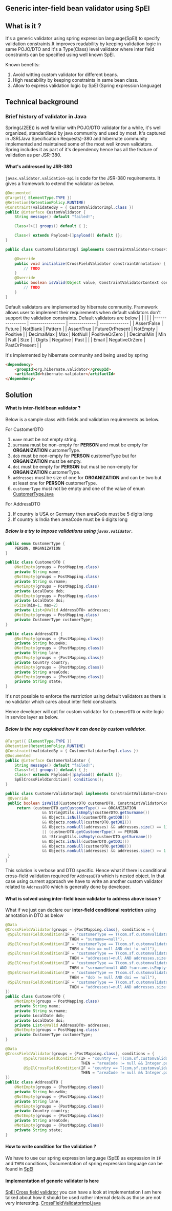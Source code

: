 Generic inter-field bean validator using SpEl
---
## What is it ? 
It's a generic validator using spring expression language(SpEl) to specify validation constraints.It improves readability by keeping validation logic in 
same POJO/DTO and it's a Type(Class) level validator where inter field constraints can be specified using well known SpEl. 

Known benefits:
1. Avoid witting custom validator for different beans.
2. High readability by keeping constraints in same bean class.
3. Allow to express validation logic by SpEl (Spring expression language)

## Technical background 
### Brief history of validator in Java
    
Spring(J2EE)) is well familiar with POJO/DTO validator for a while, it's well organized, standardised by java community 
and used by most. It's captured in JSR(Java Specification Requests)-380 and hibernate community implemented and maintained some of the most well known validators. 
Spring includes it as part of it's dependency hence has all the feature of validation as per JSR-380.

#### What's addressed by JSR-380
`javax.validator.validation-api` is code for the JSR-380 requirements. It gives a framework to extend the validator as below.

```java
@Documented
@Target({ ElementType.TYPE })
@Retention(RetentionPolicy.RUNTIME)
@Constraint(validatedBy = { CustomValidatorImpl.class })
public @interface CustomValidator {
    String message() default "failed!";

    Class<?>[] groups() default { };

    Class<? extends Payload>[]payload() default {};
}
```

```java
public class CustomValidatorImpl implements ConstraintValidator<CrossFieldValidator, Object> {

    @Override
    public void initialize(CrossFieldValidator constraintAnnotation) {
        // TODO
    }
    @Override
    public boolean isValid(Object value, ConstraintValidatorContext context) {
        // TODO
    }
}
```
Default validators are implemented by hibernate community. Framework allows user to implement their requirements when default validators don't support the validation constraints.
Default validators are below 
|                 |                   |               |                |
|---------------- | ----------------- | ------------- | -------------- |
| AssertFalse     | Future            | NotBlank      | Pattern        |
| AssertTrue      | FutureOrPresent   | NotEmpty      | Positive       |
| DecimalMax      | Max               | NotNull       | PositiveOrZero |
| DecimalMin      | Min               | Null          | Size           |
| Digits          | Negative          | Past          |                | 
| Email           | NegativeOrZero    | PastOrPresent |                | 

It's implemented by hibernate community and being used by spring

```html
<dependency>
    <groupId>org.hibernate.validator</groupId>
    <artifactId>hibernate-validator</artifactId>
</dependency>
```

## Solution
#### What is inter-field bean validator ? 
Below is a sample class with fields and validation requirements as below.

For CustomerDTO
1. `name` must be not empty string. 
2. `surname` must be non-empty for __PERSON__ and must be empty for __ORGANIZATION__ customerType.
3. `dob` must be non-empty for __PERSON__ customerType but for __ORGANIZATION__ must be empty.
4. `doi` must be empty for __PERSON__ but must be non-empty for __ORGANIZATION__ customerType.
5. `addresses` must be size of one for __ORGANIZATION__ and can be two but at least one for __PERSON__ customerType.
6. `customerType` must not be empty and one of the value of enum 
[CustomerType.java](https://github.com/sainik-developer/SpEl-cross-field-validator/blob/main/src/main/java/com/sf/customvalidator/constant/CustomerType.java)

For AddressDTO
1. If country is USA or Germany then areaCode must be 5 digits long
2. If country is India then areaCode must be 6 digits long

##### Below is a try to impose validations using `javax.validator`.
```java
public enum CustomerType {
    PERSON, ORGANIZATION
}
```
```java
public class CustomerDTO {
    @NotEmpty(groups = PostMapping.class)
    private String name;
    @NotEmpty(groups = PostMapping.class)
    private String surname;
    @NotEmpty(groups = PostMapping.class)
    private LocalDate dob;
    @NotEmpty(groups = PostMapping.class)
    private LocalDate doi;
    @Size(min=1, max=2)
    private List<@Valid AddressDTO> addresses;
    @NotEmpty(groups = PostMapping.class)
    private CustomerType customerType;
}
```
```java
public class AddressDTO {
    @NotEmpty(groups = {PostMapping.class})
    private String houseNo;
    @NotEmpty(groups = {PostMapping.class})
    private String lane;
    @NotEmpty(groups = {PostMapping.class})
    private Country country;
    @NotEmpty(groups = {PostMapping.class})
    private String areaCode;
    @NotEmpty(groups = {PostMapping.class})
    private String state;
}
```
It's not possible to enforce the restriction using default validators as there is no validator which cares about inter field constraints.

Hence developer will opt for custom validator for `CustomerDTO` or write logic in service layer as below.
##### Below is the way explained how it can done by custom validator.
```java
@Target({ ElementType.TYPE })
@Retention(RetentionPolicy.RUNTIME)
@Constraint(validatedBy = { CustomerValidatorImpl.class })
@Documented
public @interface CustomerValidator {
    String message() default "failed!";
    Class<?>[] groups() default { };
    Class<? extends Payload>[]payload() default {};
    SpElCrossFieldCondition[] conditions();
}
``` 
```java
public class CustomerValidatorImpl implements ConstraintValidator<CrossFieldValidator, CustomerDTO> {
 @Override
 public boolean isValid(CustomerDTO customerDTO, ConstraintValidatorContext context) {
     return (custmerDTO.getCustomerType() == ORGANIZATION  
                && StringUtils.isEmpty(custmerDTO.getSurname()) 
                && Objects.isNull(custmerDTO.getDOB()) 
                && Objects.nonNull(custmerDTO.getDOI()) 
                && Objects.nonNull(addresses) && addresses.size() == 1)
                || (custmerDTO.getCustomerType() == PERSON 
                && !StringUtils.isEmpty(custmerDTO.getSurname()) 
                && Objects.isNull(custmerDTO.getDOI()) 
                && Objects.nonNull(custmerDTO.getDOB())
                && Objects.nonNull(addresses) && addresses.size() >= 1 && addresses.size() <= 2);
 }
}
``` 
This solution is verbose and DTO specific. Hence what if there is conditional cross-field validation required for `AddressDTO` which is nested object. 
In that case using current approach we have to write an another custom validator related to `AddressDTO` which is generally done by developer. 

#### What is solved using inter-field bean validator to address above issue ? 
What if we just can declare our __inter-field conditional restriction__ using annotation in DTO as below

```java
@Data
@CrossFieldValidator(groups = {PostMapping.class}, conditions = {
 @SpElCrossFieldCondition(IF = "customerType == T(com.sf.customvalidator.example.constant.CustomerType).ORGANIZATION", 
                            THEN = "surname==null"),
 @SpElCrossFieldCondition(IF = "customerType == T(com.sf.customvalidator.example.constant.CustomerType).ORGANIZATION", 
                            THEN = "dob == null AND doi != null"),
 @SpElCrossFieldCondition(IF = "customerType == T(com.sf.customvalidator.example.constant.CustomerType).ORGANIZATION", 
                            THEN = "addresses!=null AND addresses.size() == 1"), 
 @SpElCrossFieldCondition(IF = "customerType == T(com.sf.customvalidator.example.constant.CustomerType).PERSON", 
                            THEN = "surname!=null AND !surname.isEmpty()"),
 @SpElCrossFieldCondition(IF = "customerType == T(com.sf.customvalidator.example.constant.CustomerType).PERSON", 
                            THEN = "dob != null AND doi == null"),
 @SpElCrossFieldCondition(IF = "customerType == T(com.sf.customvalidator.example.constant.CustomerType).PERSON", 
                            THEN = "addresses!=null AND addresses.size() >= 1 AND addresses.size() <= 2")
})
public class CustomerDTO {
    @NotEmpty(groups = PostMapping.class)
    private String name;
    private String surname;
    private LocalDate dob;
    private LocalDate doi;
    private List<@Valid AddressDTO> addresses;
    @NotEmpty(groups = PostMapping.class)
    private CustomerType customerType;
}
```

```java
@Data
@CrossFieldValidator(groups = {PostMapping.class}, conditions = {
        @SpElCrossFieldCondition(IF = "country == T(com.sf.customvalidator.example.constant.Country).US OR country == T(com.sf.customvalidator.example.constant.Country).DE", 
                                 THEN = "areaCode != null && Integer.parseInt(areaCode) <= 99999 && Integer.parseInt(areaCode) >= 10000"),
        @SpElCrossFieldCondition(IF = "country == T(com.sf.customvalidator.example.constant.Country).IND", 
                                 THEN = "areaCode != null && Integer.parseInt(areaCode) <= 999999 && Integer.parseInt(areaCode) >= 100000")
})
public class AddressDTO {
    @NotEmpty(groups = {PostMapping.class})
    private String houseNo;
    @NotEmpty(groups = {PostMapping.class})
    private String lane;
    @NotEmpty(groups = {PostMapping.class})
    private Country country;
    @NotEmpty(groups = {PostMapping.class})
    private String areaCode;
    @NotEmpty(groups = {PostMapping.class})
    private String state;
}
```

#### How to write condition for the validation ? 
We have to use our spring expression language (SpEl) as expression in `IF` and `THEN` conditions, Documentation of spring expression language can be found in 
[SpEl](https://docs.spring.io/spring-framework/docs/3.0.x/reference/expressions.html) 

#### Implementation of generic validater is here

[SpEl Cross field validator](https://github.com/sainik-developer/SpEl-cross-field-validator)
you can have a look at implementation I am here talked about how it should be used rather internal details as those are not very interesting. 
[CrossFieldValidatorImpl.java](https://github.com/sainik-developer/SpEl-cross-field-validator/blob/main/src/main/java/com/sf/customvalidator/validator/CrossFieldValidatorImpl.java)
    
 